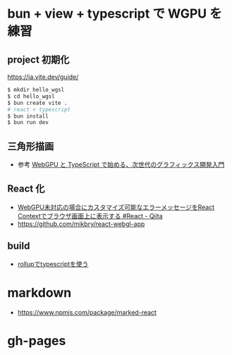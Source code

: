 # bun + view + typescript で WGPU を練習

## project 初期化

https://ja.vite.dev/guide/

```sh
$ mkdir hello_wgsl
$ cd hello_wgsl
$ bun create vite .
# react + typescript
$ bun install
$ bun run dev
```

## 三角形描画

- 参考 [WebGPU と TypeScript で始める、次世代のグラフィックス開発入門](https://zenn.dev/blueteam/articles/576b7f1f5fd034)

## React 化

- [WebGPU未対応の場合にカスタマイズ可能なエラーメッセージをReact Contextでブラウザ画面上に表示する #React - Qiita](https://qiita.com/kubo_hiroya/items/7eb9386f06c6871f361a)
- https://github.com/mikbry/react-webgl-app

## build

- [rollupでtypescriptを使う](https://zenn.dev/s_takashi/scraps/ee10b6d8a6a937)

# markdown

- https://www.npmjs.com/package/marked-react

# gh-pages

